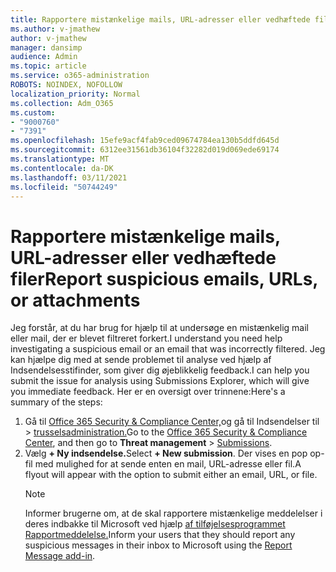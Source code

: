 ```yaml
---
title: Rapportere mistænkelige mails, URL-adresser eller vedhæftede filer
ms.author: v-jmathew
author: v-jmathew
manager: dansimp
audience: Admin
ms.topic: article
ms.service: o365-administration
ROBOTS: NOINDEX, NOFOLLOW
localization_priority: Normal
ms.collection: Adm_O365
ms.custom:
- "9000760"
- "7391"
ms.openlocfilehash: 15efe9acf4fab9ced09674784ea130b5ddfd645d
ms.sourcegitcommit: 6312ee31561db36104f32282d019d069ede69174
ms.translationtype: MT
ms.contentlocale: da-DK
ms.lasthandoff: 03/11/2021
ms.locfileid: "50744249"
---
```

# <a name="report-suspicious-emails-urls-or-attachments"></a><span data-ttu-id="5877c-102">Rapportere mistænkelige mails, URL-adresser eller vedhæftede filer</span><span class="sxs-lookup"><span data-stu-id="5877c-102">Report suspicious emails, URLs, or attachments</span></span>

<span data-ttu-id="5877c-103">Jeg forstår, at du har brug for hjælp til at undersøge en mistænkelig mail eller mail, der er blevet filtreret forkert.</span><span class="sxs-lookup"><span data-stu-id="5877c-103">I understand you need help investigating a suspicious email or an email that was incorrectly filtered.</span></span> <span data-ttu-id="5877c-104">Jeg kan hjælpe dig med at sende problemet til analyse ved hjælp af Indsendelsesstifinder, som giver dig øjeblikkelig feedback.</span><span class="sxs-lookup"><span data-stu-id="5877c-104">I can help you submit the issue for analysis using Submissions Explorer, which will give you immediate feedback.</span></span> <span data-ttu-id="5877c-105">Her er en oversigt over trinnene:</span><span class="sxs-lookup"><span data-stu-id="5877c-105">Here's a summary of the steps:</span></span>

1. <span data-ttu-id="5877c-106">Gå til [Office 365 Security & Compliance Center,](https://go.microsoft.com/fwlink/p/?linkid=2077143)og gå til Indsendelser til   >  [trusselsadministration.](https://go.microsoft.com/fwlink/?linkid=2101521)</span><span class="sxs-lookup"><span data-stu-id="5877c-106">Go to the [Office 365 Security & Compliance Center](https://go.microsoft.com/fwlink/p/?linkid=2077143), and then go to **Threat management** > [Submissions](https://go.microsoft.com/fwlink/?linkid=2101521).</span></span>
2. <span data-ttu-id="5877c-107">Vælg **+ Ny indsendelse.**</span><span class="sxs-lookup"><span data-stu-id="5877c-107">Select **+ New submission**.</span></span> <span data-ttu-id="5877c-108">Der vises en pop op-fil med mulighed for at sende enten en mail, URL-adresse eller fil.</span><span class="sxs-lookup"><span data-stu-id="5877c-108">A flyout will appear with the option to submit either an email, URL, or file.</span></span>
    > [!NOTE]
    > <span data-ttu-id="5877c-109">Informer brugerne om, at de skal rapportere mistænkelige meddelelser i deres indbakke til Microsoft ved hjælp [af tilføjelsesprogrammet Rapportmeddelelse.](https://go.microsoft.com/fwlink/?linkid=2092385)</span><span class="sxs-lookup"><span data-stu-id="5877c-109">Inform your users that they should report any suspicious messages in their inbox to Microsoft using the [Report Message add-in](https://go.microsoft.com/fwlink/?linkid=2092385).</span></span>
